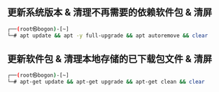 ## 更新系统版本 & 清理不再需要的依赖软件包 & 清屏
```bash
┌──(root㉿bogon)-[~]
└─# apt update && apt -y full-upgrade && apt autoremove && clear
```

## 更新软件包 & 清理本地存储的已下载包文件 & 清屏
```bash
┌──(root㉿bogon)-[~]
└─# apt-get update && apt-get upgrade && apt-get clean && clear
```

